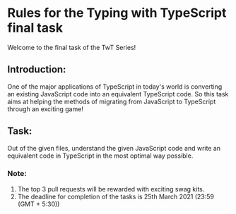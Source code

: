 # Rules for the Typing with TypeScript final task

Welcome to the final task of the TwT Series!

## Introduction:
One of the major applications of TypeScript in today's world is converting an existing JavaScript code into an equivalent TypeScript code. So this task aims at helping the methods of migrating from JavaScript to TypeScript through an exciting game!

## Task:
Out of the given files, understand the given JavaScript code and write an equivalent code in TypeScript in the most optimal way possible.

### Note:
<ol>
  <li>The top 3 pull requests will be rewarded with exciting swag kits.</li>
  <li> The deadline for completion of the tasks is 25th March 2021 (23:59 (GMT + 5:30))</li>
</ol>

